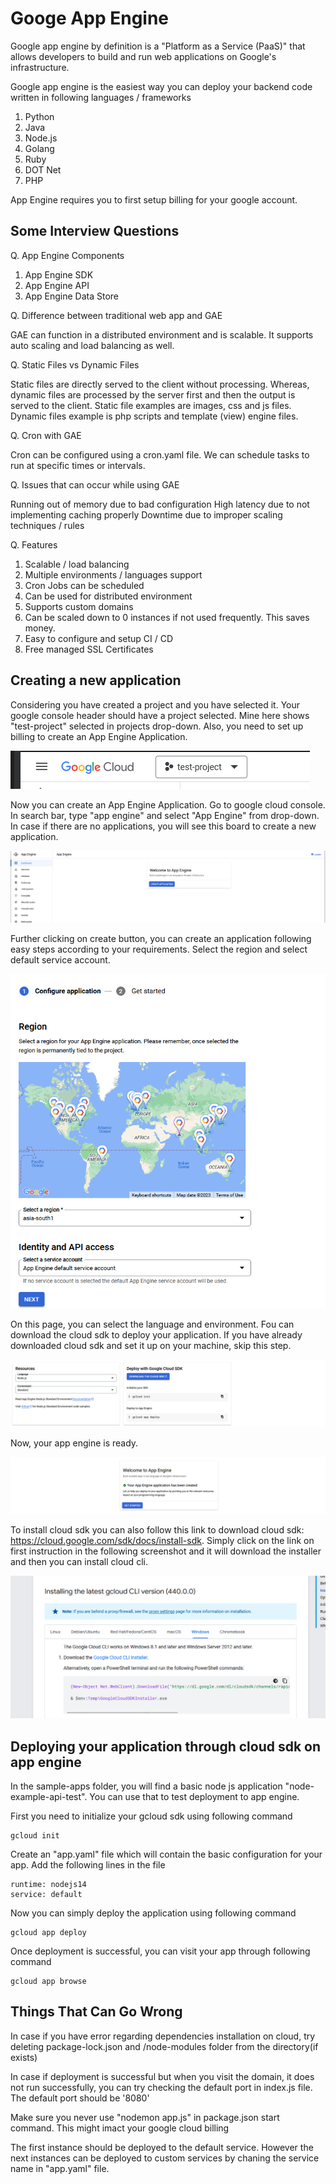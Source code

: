 # Googe App Engine
Google app engine by definition is a "Platform as a Service (PaaS)" that allows developers to build and run web applications on Google's infrastructure.

Google app engine is the easiest way you can deploy your backend code written in following languages / frameworks
1. Python
2. Java
3. Node.js
4. Golang
5. Ruby
6. DOT Net
7. PHP

App Engine requires you to first setup billing for your google account. 

## Some Interview Questions

Q. App Engine Components

1. App Engine SDK
2. App Engine API
3. App Engine Data Store

Q. Difference between traditional web app and GAE

GAE can function in a distributed environment and is scalable. It supports auto scaling and load balancing as well.

Q. Static Files vs Dynamic Files

Static files are directly served to the client without processing. Whereas, dynamic files are processed by the server first and then the output is served to the client. Static file examples are images, css and js files. Dynamic files example is php scripts and template (view) engine files.

Q. Cron with GAE

Cron can be configured using a cron.yaml file. We can schedule tasks to run at specific times or intervals.

Q. Issues that can occur while using GAE

Running out of memory due to bad configuration
High latency due to not implementing caching properly
Downtime due to improper scaling techniques / rules

Q. Features

1. Scalable / load balancing
2. Multiple environments / languages support
3. Cron Jobs can be scheduled
4. Can be used for distributed environment
5. Supports custom domains
6. Can be scaled down to 0 instances if not used frequently. This saves money.
7. Easy to configure and setup CI / CD
8. Free managed SSL Certificates


## Creating a new application
Considering you have created a project and you have selected it. Your google console header should have a project selected. Mine here shows "test-project" selected in projects drop-down. Also, you need to set up billing to create an App Engine Application.

![Google Header](image.png)

Now you can create an App Engine Application. Go to google cloud console. In search bar, type "app engine" and select "App Engine" from drop-down. In case if there are no applications, you will see this board to create a new application.

![Alt text](image-1.png)

Further clicking on create button, you can create an application following easy steps according to your requirements. Select the region and select default service account.

![Alt text](image-2.png)

On this page, you can select the language and environment. Fou can download the cloud sdk to deploy your application. If you have already downloaded cloud sdk and set it up on your machine, skip this step.



![Alt text](image-3.png)

Now, your app engine is ready.

![Alt text](image-4.png)

To install cloud sdk you can also follow this link to download cloud sdk: https://cloud.google.com/sdk/docs/install-sdk. Simply click on the link on first instruction in the following screenshot and it will download the installer and then you can install cloud cli.

![Alt text](image-5.png)

## Deploying your application through cloud sdk on app engine

In the sample-apps folder, you will find a basic node js application "node-example-api-test". You can use that to test deployment to app engine.

First you need to initialize your gcloud sdk using following command

```
gcloud init
```

Create an "app.yaml" file which will contain the basic configuration for your app. Add the following lines in the file

```
runtime: nodejs14
service: default
```

Now you can simply deploy the application using following command

```
gcloud app deploy
```

Once deployment is successful, you can visit your app through following command

```
gcloud app browse
```
## Things That Can Go Wrong

In case if you have error regarding dependencies installation on cloud, try deleting package-lock.json and /node-modules folder from the directory(if exists)

In case if deployment is successful but when you visit the domain, it does not run successfully, you can try checking the default port in index.js file. The default port should be '8080'

Make sure you never use "nodemon app.js" in package.json start command. This might imact your google cloud billing

The first instance should be deployed to the default service. However the next instances can be deployed to custom services by chaning the service name in "app.yaml" file.